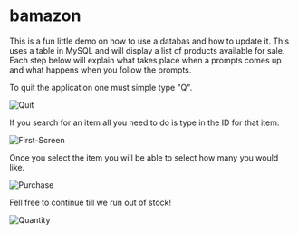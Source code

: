 # bamazon
This is a fun little demo on how to use a databas and how to update it. This uses a table in MySQL and will display a list of products available for sale. Each step below will explain what takes place when a prompts comes up and what happens when you follow the prompts.

To quit the application one must simple type "Q".

![Quit](/images/quit)

If you search for an item all you need to do is type in the ID for that item.

![First-Screen](/images/first-screen)

Once you select the item you will be able to select how many you would like.

![Purchase](/images/purchase)

Fell free to continue till we run out of stock!

![Quantity](/images/quantity)
